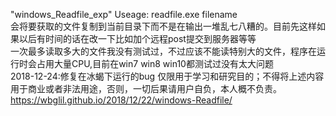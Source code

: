 "windows_Readfile_exp"
Useage: readfile.exe filename  
会将要获取的文件复制到当前目录下而不是在输出一堆乱七八糟的。目前先这样如果以后有时间的话在改一下比如加个远程post提交到服务器等等  
一次最多读取多大的文件我没有测试过，不过应该不能读特别大的文件，程序在运行时会占用大量CPU,目前在win7 win8 win10都测试过没有太大问题  
2018-12-24:修复在冰蝎下运行的bug
仅限用于学习和研究目的；不得将上述内容用于商业或者非法用途，否则，一切后果请用户自负，本人概不负责。  
https://wbglil.github.io/2018/12/22/windows-Readfile/

